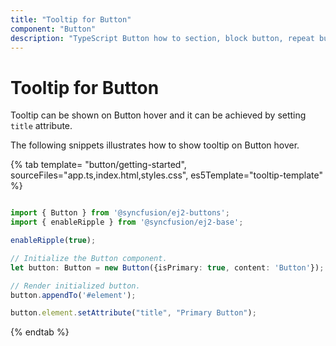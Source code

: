 ```yaml
---
title: "Tooltip for Button"
component: "Button"
description: "TypeScript Button how to section, block button, repeat button, tooltip for Button, customization of button appearance, input and anchor elements."
---
```


# Tooltip for Button

Tooltip can be shown on Button hover and it can be achieved by setting `title` attribute.

The following snippets illustrates how to show tooltip on Button hover.

{% tab template= "button/getting-started", sourceFiles="app.ts,index.html,styles.css", es5Template="tooltip-template" %}

```typescript

import { Button } from '@syncfusion/ej2-buttons';
import { enableRipple } from '@syncfusion/ej2-base';

enableRipple(true);

// Initialize the Button component.
let button: Button = new Button({isPrimary: true, content: 'Button'});

// Render initialized button.
button.appendTo('#element');

button.element.setAttribute("title", "Primary Button");

```

{% endtab %}